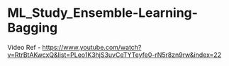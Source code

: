 # ML_Study_Ensemble-Learning-Bagging

Video Ref - https://www.youtube.com/watch?v=RtrBtAKwcxQ&list=PLeo1K3hjS3uvCeTYTeyfe0-rN5r8zn9rw&index=22
